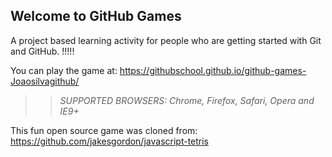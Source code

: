 ## Welcome to GitHub Games

A project based learning activity for people who are getting started with Git and GitHub. !!!!!

You can play the game at: https://githubschool.github.io/github-games-Joaosilvagithub/

>> _*SUPPORTED BROWSERS*: Chrome, Firefox, Safari, Opera and IE9+_

This fun open source game was cloned from: https://github.com/jakesgordon/javascript-tetris
